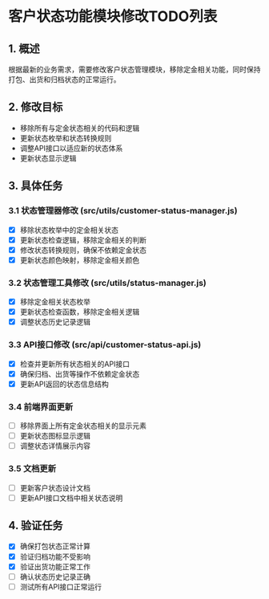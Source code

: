 # 客户状态功能模块修改TODO列表

## 1. 概述
根据最新的业务需求，需要修改客户状态管理模块，移除定金相关功能，同时保持打包、出货和归档状态的正常运行。

## 2. 修改目标
- 移除所有与定金状态相关的代码和逻辑
- 更新状态枚举和状态转换规则
- 调整API接口以适应新的状态体系
- 更新状态显示逻辑

## 3. 具体任务

### 3.1 状态管理器修改 (src/utils/customer-status-manager.js)
- [x] 移除状态枚举中的定金相关状态
- [x] 更新状态检查逻辑，移除定金相关的判断
- [x] 修改状态转换规则，确保不依赖定金状态
- [x] 更新状态颜色映射，移除定金相关颜色

### 3.2 状态管理工具修改 (src/utils/status-manager.js)
- [x] 移除定金相关状态枚举
- [x] 更新状态检查函数，移除定金相关逻辑
- [x] 调整状态历史记录逻辑

### 3.3 API接口修改 (src/api/customer-status-api.js)
- [x] 检查并更新所有状态相关的API接口
- [x] 确保归档、出货等操作不依赖定金状态
- [x] 更新API返回的状态信息结构

### 3.4 前端界面更新
- [ ] 移除界面上所有定金状态相关的显示元素
- [ ] 更新状态图标显示逻辑
- [ ] 调整状态详情展示内容

### 3.5 文档更新
- [ ] 更新客户状态设计文档
- [ ] 更新API接口文档中相关状态说明

## 4. 验证任务
- [x] 确保打包状态正常计算
- [x] 验证归档功能不受影响
- [x] 验证出货功能正常工作
- [ ] 确认状态历史记录正确
- [ ] 测试所有API接口正常运行